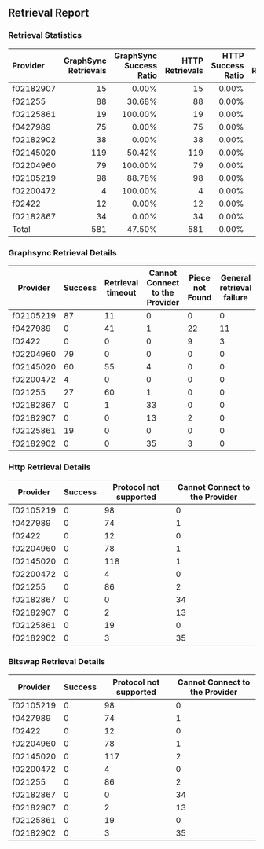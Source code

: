 ## Retrieval Report
### Retrieval Statistics
| Provider  | GraphSync Retrievals | GraphSync Success Ratio | HTTP Retrievals | HTTP Success Ratio | Bitswap Retrievals | Bitswap Success Ratio |
| :-------- | -------------------: | ----------------------: | --------------: | -----------------: | -----------------: | --------------------: |
| f02182907 |                   15 |                   0.00% |              15 |              0.00% |                 15 |                 0.00% |
| f021255   |                   88 |                  30.68% |              88 |              0.00% |                 88 |                 0.00% |
| f02125861 |                   19 |                 100.00% |              19 |              0.00% |                 19 |                 0.00% |
| f0427989  |                   75 |                   0.00% |              75 |              0.00% |                 75 |                 0.00% |
| f02182902 |                   38 |                   0.00% |              38 |              0.00% |                 38 |                 0.00% |
| f02145020 |                  119 |                  50.42% |             119 |              0.00% |                119 |                 0.00% |
| f02204960 |                   79 |                 100.00% |              79 |              0.00% |                 79 |                 0.00% |
| f02105219 |                   98 |                  88.78% |              98 |              0.00% |                 98 |                 0.00% |
| f02200472 |                    4 |                 100.00% |               4 |              0.00% |                  4 |                 0.00% |
| f02422    |                   12 |                   0.00% |              12 |              0.00% |                 12 |                 0.00% |
| f02182867 |                   34 |                   0.00% |              34 |              0.00% |                 34 |                 0.00% |
| Total     |                  581 |                  47.50% |             581 |              0.00% |                581 |                 0.00% |

### Graphsync Retrieval Details
| Provider  | Success | Retrieval timeout | Cannot Connect to the Provider | Piece not Found | General retrieval failure |
| --------- | ------- | ----------------- | ------------------------------ | --------------- | ------------------------- |
| f02105219 | 87      | 11                | 0                              | 0               | 0                         |
| f0427989  | 0       | 41                | 1                              | 22              | 11                        |
| f02422    | 0       | 0                 | 0                              | 9               | 3                         |
| f02204960 | 79      | 0                 | 0                              | 0               | 0                         |
| f02145020 | 60      | 55                | 4                              | 0               | 0                         |
| f02200472 | 4       | 0                 | 0                              | 0               | 0                         |
| f021255   | 27      | 60                | 1                              | 0               | 0                         |
| f02182867 | 0       | 1                 | 33                             | 0               | 0                         |
| f02182907 | 0       | 0                 | 13                             | 2               | 0                         |
| f02125861 | 19      | 0                 | 0                              | 0               | 0                         |
| f02182902 | 0       | 0                 | 35                             | 3               | 0                         |

### Http Retrieval Details
| Provider  | Success | Protocol not supported | Cannot Connect to the Provider |
| --------- | ------- | ---------------------- | ------------------------------ |
| f02105219 | 0       | 98                     | 0                              |
| f0427989  | 0       | 74                     | 1                              |
| f02422    | 0       | 12                     | 0                              |
| f02204960 | 0       | 78                     | 1                              |
| f02145020 | 0       | 118                    | 1                              |
| f02200472 | 0       | 4                      | 0                              |
| f021255   | 0       | 86                     | 2                              |
| f02182867 | 0       | 0                      | 34                             |
| f02182907 | 0       | 2                      | 13                             |
| f02125861 | 0       | 19                     | 0                              |
| f02182902 | 0       | 3                      | 35                             |

### Bitswap Retrieval Details
| Provider  | Success | Protocol not supported | Cannot Connect to the Provider |
| --------- | ------- | ---------------------- | ------------------------------ |
| f02105219 | 0       | 98                     | 0                              |
| f0427989  | 0       | 74                     | 1                              |
| f02422    | 0       | 12                     | 0                              |
| f02204960 | 0       | 78                     | 1                              |
| f02145020 | 0       | 117                    | 2                              |
| f02200472 | 0       | 4                      | 0                              |
| f021255   | 0       | 86                     | 2                              |
| f02182867 | 0       | 0                      | 34                             |
| f02182907 | 0       | 2                      | 13                             |
| f02125861 | 0       | 19                     | 0                              |
| f02182902 | 0       | 3                      | 35                             |
